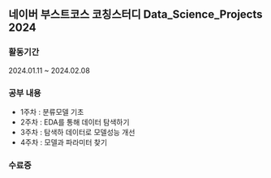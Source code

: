## 네이버 부스트코스 코칭스터디 Data_Science_Projects 2024


### 활동기간
2024.01.11 ~ 2024.02.08

### 공부 내용
- 1주차 : 분류모델 기초
- 2주차 : EDA를 통해 데이터 탐색하기
- 3주차 : 탐색하 데이터로 모델성능 개선
- 4주차 : 모델과 파라미터 찾기

### 수료증


